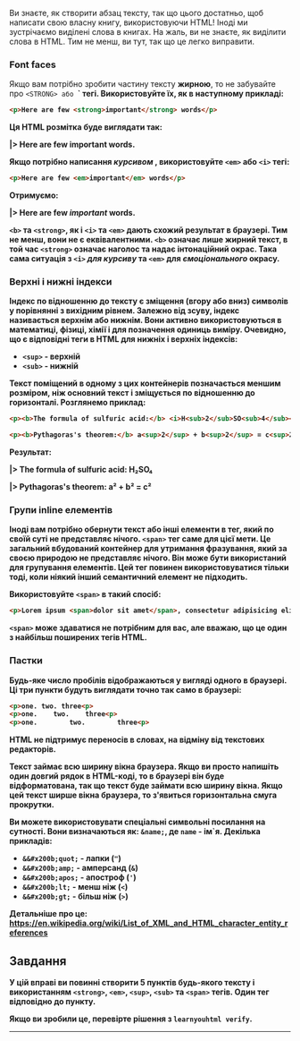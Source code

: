 Ви знаєте, як створити абзац тексту, так що цього достатньо, щоб написати свою власну книгу, використовуючи HTML! Іноді ми зустрічаємо виділені слова в книгах. На жаль, ви не знаєте, як виділити слова в HTML. Тим не менш, ви тут, так що це легко виправити.

### Font faces

Якщо вам потрібно зробити частину тексту **жирною**, то не забувайте про `<STRONG> або `<B>` тегі. Використовуйте їх, як в наступному прикладі:

```html
<p>Here are few <strong>important</strong> words</p>
```

Ця HTML розмітка буде виглядати так:

**|>** Here are few **important** words.

Якщо потрібно написання _курсивом_ , використовуйте `<em>` або `<i>` тегі:

```html
<p>Here are few <em>important</em> words</p>
```

Отримуємо:

**|>** Here are few _important_ words.

`<b>` та `<strong>`, як і `<i>` та `<em>` дають схожий результат в браузері. Тим не менш, вони не є еквівалентними. `<b>` означає лише **жирний текст**, в той час `<strong>` означає наголос та надає інтонаційний окрас. Така сама ситуація з `<i>` _для курсиву_ та `<em>` для _ємоціонального_ окрасу.

### Верхні і нижні індекси

Індекс по відношенню до тексту є зміщення (вгору або вниз) символів у порівнянні з вихідним рівнем. Залежно від зсуву, індекс називається верхнім або нижнім. Вони активно використовуються в математиці, фізиці, хімії і для позначення одиниць виміру. Очевидно, що є відповідні теги в HTML для нижніх і верхніх індексів:

* `<sup>` - верхній
* `<sub>` - нижній

Текст поміщений в одному з цих контейнерів позначається меншим розміром, ніж основний текст і зміщується по відношенню до горизонталі. Розглянемо приклад:

```html
<p><b>The formula of sulfuric acid:</b> <i>H<sub>2</sub>SO<sub>4</sub></i></p>

<p><b>Pythagoras's theorem:</b> a<sup>2</sup> + b<sup>2</sup> = c<sup>2</sup></p>
```

Результат:

**|>** **The formula of sulfuric acid:** H₂SO₄

**|>** **Pythagoras's theorem:** a² + b² = c²

### Групи inline елементів

Іноді вам потрібно обернути текст або інші елементи в тег, який по своїй суті не представляє нічого. `<span>` тег саме для цієї мети. Це загальний вбудований контейнер для утримання фразування, який за своєю природою не представляє нічого. Він може бути використаний для групування елементів. Цей тег повинен використовуватися тільки тоді, коли ніякий інший семантичний елемент не підходить.

Використовуйте `<span>` в такий спосіб:

```html
<p>Lorem ipsum <span>dolor sit amet</span>, consectetur adipisicing elit.</p>
```

`<span>` може здаватися не потрібним для вас, але вважаю, що це один з найбільш поширених тегів HTML.

### Пастки

Будь-яке число пробілів відображаються у вигляді одного в браузері. Ці три пункти будуть виглядати точно так само в браузері:

```html
<p>one. two. three<p>
<p>one.    two.    three<p>
<p>one.        two.        three<p>
```

HTML не підтримує переносів в словах, на відміну від текстових редакторів.

Текст займає всю ширину вікна браузера. Якщо ви просто напишіть один довгий рядок в HTML-коді, то в браузері він буде відформатована, так що текст буде займати всю ширину вікна. Якщо цей текст ширше вікна браузера, то з'явиться горизонтальна смуга прокрутки.

Ви можете використовувати спеціальні символьні посилання на сутності. Вони визначаються як: `&name;`, де `name` - ім`я. Декілька прикладів:

* `&&#x200b;quot;` - лапки (`"`)
* `&&#x200b;amp;` - амперсанд (`&`)
* `&&#x200b;apos;` - апостроф (`'`)
* `&&#x200b;lt;` - менш ніж (`<`)
* `&&#x200b;gt;` - більш ніж (`>`)

Детальніше про це: https://en.wikipedia.org/wiki/List_of_XML_and_HTML_character_entity_references

## Завдання

У цій вправі ви повинні створити 5 пунктів будь-якого тексту і використанням `<strong>`, `<em>`, `<sup>`, `<sub>` та `<span>` тегів. Один тег відповідно до пункту.

Якщо ви зробили це, перевірте рішення з `learnyouhtml verify`.

---
